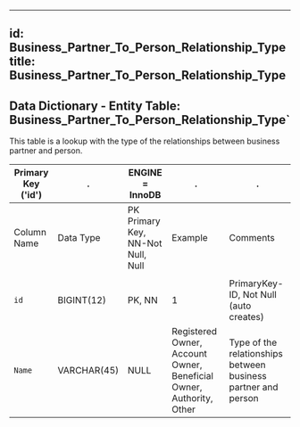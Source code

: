 
---
id: Business_Partner_To_Person_Relationship_Type
title: Business_Partner_To_Person_Relationship_Type
---

## Data Dictionary - Entity Table: Business_Partner_To_Person_Relationship_Type`

This table is a lookup with  the type of the relationships between business partner and person.

|Primary Key ('id')|.|ENGINE = InnoDB|.|.|
|---|---|---|---|---|
| Column Name| Data Type|PK Primary Key, NN-Not Null, Null|Example|Comments|
||
|`id` |BIGINT(12) |PK, NN|1|PrimaryKey-ID, Not Null (auto creates)|
|`Name`|VARCHAR(45)| NULL|Registered Owner, Account Owner, Beneficial Owner, Authority, Other|Type of the relationships between business partner and person|
